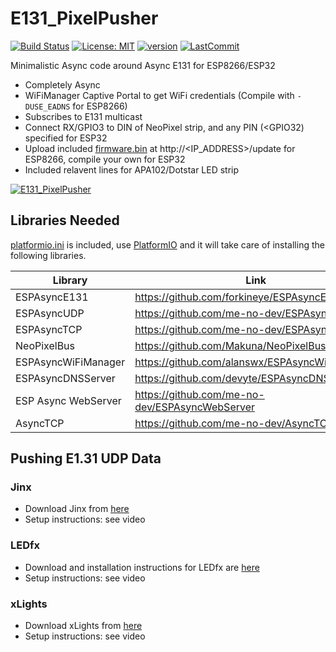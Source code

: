 # E131_PixelPusher

[![Build Status](https://travis-ci.com/debsahu/E131_PixelPusher.svg?branch=master)](https://travis-ci.com/debsahu/E131_PixelPusher) [![License: MIT](https://img.shields.io/github/license/debsahu/E131_PixelPusher.svg)](https://opensource.org/licenses/MIT) [![version](https://img.shields.io/github/release/debsahu/E131_PixelPusher.svg)](https://github.com/debsahu/E131_PixelPusher/releases/tag/1.1.2) [![LastCommit](https://img.shields.io/github/last-commit/debsahu/E131_PixelPusher.svg?style=social)](https://github.com/debsahu/E131_PixelPusher/commits/master)

Minimalistic Async code around Async E131 for ESP8266/ESP32

- Completely Async
- WiFiManager Captive Portal to get WiFi credentials (Compile with `-DUSE_EADNS` for ESP8266)
- Subscribes to E131 multicast
- Connect RX/GPIO3 to DIN of NeoPixel strip, and any PIN (<GPIO32) specified for ESP32
- Upload included [firmware.bin](https://github.com/debsahu/E131_PixelPusher/releases/latest) at http://<IP_ADDRESS>/update for ESP8266, compile your own for ESP32
- Included relavent lines for APA102/Dotstar LED strip

[![E131_PixelPusher](https://img.youtube.com/vi/lZ09GlO2_8s/0.jpg)](https://www.youtube.com/watch?v=lZ09GlO2_8s)

## Libraries Needed

[platformio.ini](https://github.com/debsahu/E131_PixelPusher/blob/master/platformio.ini) is included, use [PlatformIO](https://platformio.org/platformio-ide) and it will take care of installing the following libraries.

| Library                   | Link                                                       | Platform    |
|---------------------------|------------------------------------------------------------|-------------|
|ESPAsyncE131               |https://github.com/forkineye/ESPAsyncE131                   |ESP8266/32   |
|ESPAsyncUDP                |https://github.com/me-no-dev/ESPAsyncUDP                    |ESP8266      |
|ESPAsyncTCP                |https://github.com/me-no-dev/ESPAsyncTCP                    |ESP8266      |
|NeoPixelBus                |https://github.com/Makuna/NeoPixelBus                       |ESP8266/32   |
|ESPAsyncWiFiManager        |https://github.com/alanswx/ESPAsyncWiFiManager              |ESP8266/32   |
|ESPAsyncDNSServer          |https://github.com/devyte/ESPAsyncDNSServer                 |ESP8266      |
|ESP Async WebServer        |https://github.com/me-no-dev/ESPAsyncWebServer              |ESP8266/32   |
|AsyncTCP                   |https://github.com/me-no-dev/AsyncTCP                       |ESP32        |

## Pushing E1.31 UDP Data

### Jinx
- Download Jinx from [here](http://www.live-leds.de/downloads/)
- Setup instructions: see video

### LEDfx
- Download and installation instructions for LEDfx are [here](https://ahodges9.github.io/LedFx/)
- Setup instructions: see video

### xLights
- Download xLights from [here](https://xlights.org/releases/)
- Setup instructions: see video
